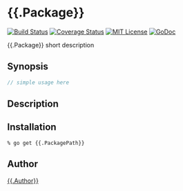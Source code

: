 {{.Package}}
=======

[![Build Status](https://travis-ci.org/{{.Owner}}/{{.Package}}.png?branch=master)][travis]
[![Coverage Status](https://coveralls.io/repos/{{.Owner}}/{{.Package}}/badge.png?branch=master)][coveralls]
[![MIT License](http://img.shields.io/badge/license-MIT-blue.svg?style=flat-square)][license]
[![GoDoc](https://godoc.org/{{.PackagePath}}?status.svg)][godoc]

[travis]: https://travis-ci.org/{{.Owner}}/{{.Package}}
[coveralls]: https://coveralls.io/r/{{.Owner}}/{{.Package}}?branch=master
[license]: https://{{.GitHubHost}}/{{.Owner}}/{{.Package}}/blob/master/LICENSE
[godoc]: https://godoc.org/{{.PackagePath}}

{{.Package}} short description

## Synopsis

```go
// simple usage here
```

## Description

## Installation

```console
% go get {{.PackagePath}}
```

## Author

[{{.Author}}](https://{{.GitHubHost}}/{{.Author}})
